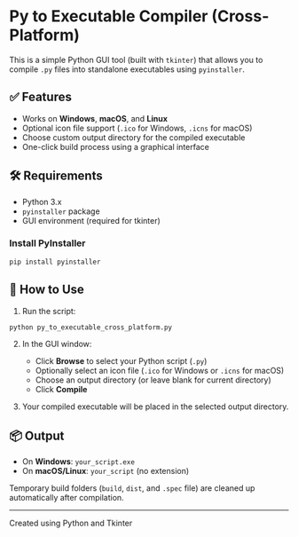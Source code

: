 
# Py to Executable Compiler (Cross-Platform)

This is a simple Python GUI tool (built with `tkinter`) that allows you to compile `.py` files into standalone executables using `pyinstaller`.

## ✅ Features

- Works on **Windows**, **macOS**, and **Linux**
- Optional icon file support (`.ico` for Windows, `.icns` for macOS)
- Choose custom output directory for the compiled executable
- One-click build process using a graphical interface

## 🛠 Requirements

- Python 3.x
- `pyinstaller` package
- GUI environment (required for tkinter)

### Install PyInstaller

```bash
pip install pyinstaller
```

## 🚀 How to Use

1. Run the script:

```bash
python py_to_executable_cross_platform.py
```

2. In the GUI window:
   - Click **Browse** to select your Python script (`.py`)
   - Optionally select an icon file (`.ico` for Windows or `.icns` for macOS)
   - Choose an output directory (or leave blank for current directory)
   - Click **Compile**

3. Your compiled executable will be placed in the selected output directory.

## 📦 Output

- On **Windows**: `your_script.exe`
- On **macOS/Linux**: `your_script` (no extension)

Temporary build folders (`build`, `dist`, and `.spec` file) are cleaned up automatically after compilation.

---

Created using Python and Tkinter
